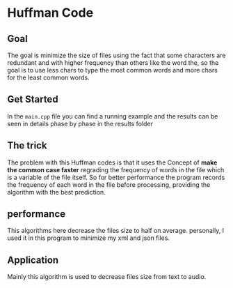 # Huffman Code

## Goal

The goal is minimize the size of files using the fact that some characters are redundant and with higher frequency than others like the word the, so the goal is to use less chars to type the most common words and more chars for the least common words.

## Get Started

In the `main.cpp` file you can find a running example and the results can be seen in details phase by phase in the results folder

## The trick

The problem with this Huffman codes is that it uses the Concept of **make the common case faster** regrading the frequency of words in the file which is a variable of the file itself.
So for better performance the program records the frequency of each word in the file before processing, providing the algorithm with the best prediction.

## performance

This algorithms here decrease the files size to half on average.
personally, I used it in this program to minimize my xml and json files.

## Application

Mainly this algorithm is used to decrease files size from text to audio.
